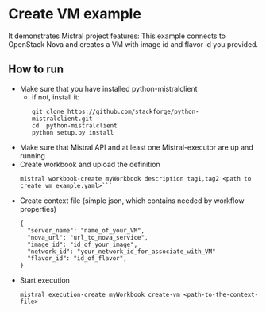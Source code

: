 Create VM example
==================

It demonstrates Mistral project features:
This example connects to OpenStack Nova and creates a VM with image id and flavor id you provided.

How to run
----------

 - Make sure that you have installed python-mistralclient
   - if not, install it:
     ```
     git clone https://github.com/stackforge/python-mistralclient.git
     cd  python-mistralclient
     python setup.py install
     ```
 - Make sure that Mistral API and at least one Mistral-executor are up and running
 - Create workbook and upload the definition
   ```
   mistral workbook-create myWorkbook description tag1,tag2 <path to create_vm_example.yaml>```
 - Create context file (simple json, which contains needed by workflow properties)
   ```
   {
     "server_name": "name_of_your_VM",
     "nova_url": "url_to_nova_service",
     "image_id": "id_of_your_image",
     "network_id": "your_network_id_for_associate_with_VM"
     "flavor_id": "id_of_flavor",
   }
   ```
 - Start execution
   ```
   mistral execution-create myWorkbook create-vm <path-to-the-context-file>
   ```